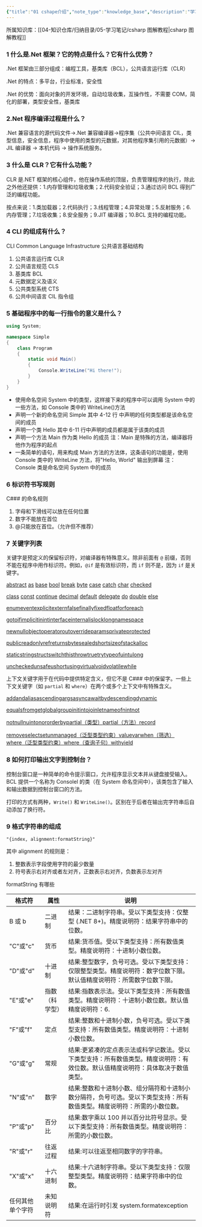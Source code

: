 ```yaml
---
{"title":"01 cshape介绍","note_type":"knowledge_base","description":"学习《csharp 图解教程》的学习笔记","tags":["csharp"],"create_time":"2024-05-24","update_time":"2025-02-19","dg-home":false,"dg-publish":true,"aliase":null,"root":"csharp 图解教程","permalink":"/04-知识仓库/知识单元/05-学习笔记/csharp 图解编程/01 cshape介绍/","dgPassFrontmatter":true,"noteIcon":"","created":"2024-05-24","updated":"2025-02-19"}
---
```



所属知识库：[[04-知识仓库/归纳目录/05-学习笔记/csharp 图解教程\|csharp 图解教程]]

### 1 什么是.Net 框架？它的特点是什么？它有什么优势？

.Net 框架由三部分组成：编程工具，基类库（BCL），公共语言运行库（CLR）

.Net 的特点：多平台，行业标准，安全性

.Net 的优势：面向对象的开发环境，自动垃圾收集，互操作性，不需要 COM，简化的部署，类型安全性，基类库

### 2.Net 程序编译过程是什么？

.Net 兼容语言的源代码文件->.Net 兼容编译器->程序集（公共中间语言 CIL，类型信息，安全信息，程序中使用的类型的元数据，对其他程序集引用的元数据）-> JIL 编译器 -> 本机代码 -> 操作系统服务。

### 3 什么是 CLR？它有什么功能？

CLR 是.NET 框架的核心组件，他在操作系统的顶层，负责管理程序的执行，除此之外他还提供：1.内存管理和垃圾收集；2.代码安全验证；3.通过访问 BCL 得到广泛的编程功能。

按点来说：1.类加载器；2.代码执行；3.线程管理；4.异常处理；5.反射服务；6.内存管理；7.垃圾收集；8.安全服务；9.JIT 编译器；10.BCL 支持的编程功能。

### 4 CLI 的组成有什么？

CLI Common Language Infrastructure 公共语言基础结构

1. 公共语言运行库 CLR
2. 公共语言规范 CLS
3. 基类库 BCL
4. 元数据定义及语义
5. 公共类型系统 CTS
6. 公共中间语言 CIL 指令组

### 5 基础程序中的每一行指令的意义是什么？

```csharp
using System;

namespace Simple
{
    class Program
    {
        static void Main()
        {
            Console.WriteLine("Hi there!");
        }
    }
}
```

- 使用命名空间 System 中的类型，这样接下来的程序中可以调用 System 中的一些方法，如 Console 类中的 WriteLine()方法
- 声明一个新的命名空间 Simple 其中 4-12 行 中声明的任何类型都是该命名空间的成员
- 声明一个类 Hello 其中 6-11 行中声明的成员都是属于该类的成员
- 声明一个方法 Main 作为类 Hello 的成员 注：Main 是特殊的方法，编译器将他作为程序的起点
- 一条简单的语句，用来构成 Main 方法的方法体，这条语句的功能是，使用 Console 类中的 WriteLine 方法，将"Hello, World" 输出到屏幕 注：Console 类是命名空间 System 中的成员

### 6 标识符书写规则

C### 的命名规则

1. 字母和下滑线可以放在任何位置
2. 数字不能放在首位
3. @只能放在首位。（允许但不推荐）

### 7 关键字列表

关键字是预定义的保留标识符，对编译器有特殊意义。除非前面有 `@` 前缀，否则不能在程序中用作标识符。例如，`@if` 是有效标识符，而 `if` 则不是，因为 `if` 是关键字。

[abstract](https://learn.microsoft.com/zh-cn/dotnet/csharp/language-reference/keywords/abstract) [as](https://learn.microsoft.com/zh-cn/dotnet/csharp/language-reference/operators/type-testing-and-cast#as-operator) [base](https://learn.microsoft.com/zh-cn/dotnet/csharp/language-reference/keywords/base) [bool](https://learn.microsoft.com/zh-cn/dotnet/csharp/language-reference/builtin-types/bool) [break](https://learn.microsoft.com/zh-cn/dotnet/csharp/language-reference/statements/jump-statements#the-break-statement) [byte](https://learn.microsoft.com/zh-cn/dotnet/csharp/language-reference/builtin-types/integral-numeric-types) [case](https://learn.microsoft.com/zh-cn/dotnet/csharp/language-reference/statements/selection-statements#the-switch-statement) [catch](https://learn.microsoft.com/zh-cn/dotnet/csharp/language-reference/keywords/try-catch) [char](https://learn.microsoft.com/zh-cn/dotnet/csharp/language-reference/builtin-types/char) [checked](https://learn.microsoft.com/zh-cn/dotnet/csharp/language-reference/keywords/checked)

[class](https://learn.microsoft.com/zh-cn/dotnet/csharp/language-reference/keywords/class) [const](https://learn.microsoft.com/zh-cn/dotnet/csharp/language-reference/keywords/const) [continue](https://learn.microsoft.com/zh-cn/dotnet/csharp/language-reference/statements/jump-statements#the-continue-statement) [decimal](https://learn.microsoft.com/zh-cn/dotnet/csharp/language-reference/builtin-types/floating-point-numeric-types) [default](https://learn.microsoft.com/zh-cn/dotnet/csharp/language-reference/keywords/default) [delegate](https://learn.microsoft.com/zh-cn/dotnet/csharp/language-reference/builtin-types/reference-types) [do](https://learn.microsoft.com/zh-cn/dotnet/csharp/language-reference/statements/iteration-statements#the-do-statement) [double](https://learn.microsoft.com/zh-cn/dotnet/csharp/language-reference/builtin-types/floating-point-numeric-types) [else](https://learn.microsoft.com/zh-cn/dotnet/csharp/language-reference/statements/selection-statements#the-if-statement)

[enum](https://learn.microsoft.com/zh-cn/dotnet/csharp/language-reference/builtin-types/enum)[event](https://learn.microsoft.com/zh-cn/dotnet/csharp/language-reference/keywords/event)[explicit](https://learn.microsoft.com/zh-cn/dotnet/csharp/language-reference/operators/user-defined-conversion-operators)[extern](https://learn.microsoft.com/zh-cn/dotnet/csharp/language-reference/keywords/extern)[false](https://learn.microsoft.com/zh-cn/dotnet/csharp/language-reference/builtin-types/bool)[finally](https://learn.microsoft.com/zh-cn/dotnet/csharp/language-reference/keywords/try-finally)[fixed](https://learn.microsoft.com/zh-cn/dotnet/csharp/language-reference/keywords/fixed-statement)[float](https://learn.microsoft.com/zh-cn/dotnet/csharp/language-reference/builtin-types/floating-point-numeric-types)[for](https://learn.microsoft.com/zh-cn/dotnet/csharp/language-reference/statements/iteration-statements#the-for-statement)[foreach](https://learn.microsoft.com/zh-cn/dotnet/csharp/language-reference/statements/iteration-statements#the-foreach-statement)

[goto](https://learn.microsoft.com/zh-cn/dotnet/csharp/language-reference/statements/jump-statements#the-goto-statement)[if](https://learn.microsoft.com/zh-cn/dotnet/csharp/language-reference/statements/selection-statements#the-if-statement)[implicit](https://learn.microsoft.com/zh-cn/dotnet/csharp/language-reference/operators/user-defined-conversion-operators)[in](https://learn.microsoft.com/zh-cn/dotnet/csharp/language-reference/keywords/in)[int](https://learn.microsoft.com/zh-cn/dotnet/csharp/language-reference/builtin-types/integral-numeric-types)[interface](https://learn.microsoft.com/zh-cn/dotnet/csharp/language-reference/keywords/interface)[internal](https://learn.microsoft.com/zh-cn/dotnet/csharp/language-reference/keywords/internal)[is](https://learn.microsoft.com/zh-cn/dotnet/csharp/language-reference/operators/is)[lock](https://learn.microsoft.com/zh-cn/dotnet/csharp/language-reference/statements/lock)[long](https://learn.microsoft.com/zh-cn/dotnet/csharp/language-reference/builtin-types/integral-numeric-types)[namespace](https://learn.microsoft.com/zh-cn/dotnet/csharp/language-reference/keywords/namespace)

[new](https://learn.microsoft.com/zh-cn/dotnet/csharp/language-reference/operators/new-operator)[null](https://learn.microsoft.com/zh-cn/dotnet/csharp/language-reference/keywords/null)[object](https://learn.microsoft.com/zh-cn/dotnet/csharp/language-reference/builtin-types/reference-types)[operator](https://learn.microsoft.com/zh-cn/dotnet/csharp/language-reference/operators/operator-overloading)[out](https://learn.microsoft.com/zh-cn/dotnet/csharp/language-reference/keywords/out)[override](https://learn.microsoft.com/zh-cn/dotnet/csharp/language-reference/keywords/override)[params](https://learn.microsoft.com/zh-cn/dotnet/csharp/language-reference/keywords/params)[private](https://learn.microsoft.com/zh-cn/dotnet/csharp/language-reference/keywords/private)[protected](https://learn.microsoft.com/zh-cn/dotnet/csharp/language-reference/keywords/protected)

[public](https://learn.microsoft.com/zh-cn/dotnet/csharp/language-reference/keywords/public)[readonly](https://learn.microsoft.com/zh-cn/dotnet/csharp/language-reference/keywords/readonly)[ref](https://learn.microsoft.com/zh-cn/dotnet/csharp/language-reference/keywords/ref)[return](https://learn.microsoft.com/zh-cn/dotnet/csharp/language-reference/statements/jump-statements#the-return-statement)[sbyte](https://learn.microsoft.com/zh-cn/dotnet/csharp/language-reference/builtin-types/integral-numeric-types)[sealed](https://learn.microsoft.com/zh-cn/dotnet/csharp/language-reference/keywords/sealed)[short](https://learn.microsoft.com/zh-cn/dotnet/csharp/language-reference/builtin-types/integral-numeric-types)[sizeof](https://learn.microsoft.com/zh-cn/dotnet/csharp/language-reference/operators/sizeof)[stackalloc](https://learn.microsoft.com/zh-cn/dotnet/csharp/language-reference/operators/stackalloc)

[static](https://learn.microsoft.com/zh-cn/dotnet/csharp/language-reference/keywords/static)[string](https://learn.microsoft.com/zh-cn/dotnet/csharp/language-reference/builtin-types/reference-types)[struct](https://learn.microsoft.com/zh-cn/dotnet/csharp/language-reference/builtin-types/struct)[switch](https://learn.microsoft.com/zh-cn/dotnet/csharp/language-reference/operators/switch-expression)[this](https://learn.microsoft.com/zh-cn/dotnet/csharp/language-reference/keywords/this)[throw](https://learn.microsoft.com/zh-cn/dotnet/csharp/language-reference/keywords/throw)[true](https://learn.microsoft.com/zh-cn/dotnet/csharp/language-reference/builtin-types/bool)[try](https://learn.microsoft.com/zh-cn/dotnet/csharp/language-reference/keywords/try-catch)[typeof](https://learn.microsoft.com/zh-cn/dotnet/csharp/language-reference/operators/type-testing-and-cast#typeof-operator)[uintulong](https://learn.microsoft.com/zh-cn/dotnet/csharp/language-reference/builtin-types/integral-numeric-types)

[unchecked](https://learn.microsoft.com/zh-cn/dotnet/csharp/language-reference/keywords/unchecked)[unsafe](https://learn.microsoft.com/zh-cn/dotnet/csharp/language-reference/keywords/unsafe)[ushort](https://learn.microsoft.com/zh-cn/dotnet/csharp/language-reference/builtin-types/integral-numeric-types)[using](https://learn.microsoft.com/zh-cn/dotnet/csharp/language-reference/keywords/using)[virtual](https://learn.microsoft.com/zh-cn/dotnet/csharp/language-reference/keywords/virtual)[void](https://learn.microsoft.com/zh-cn/dotnet/csharp/language-reference/builtin-types/void)[volatile](https://learn.microsoft.com/zh-cn/dotnet/csharp/language-reference/keywords/volatile)[while](https://learn.microsoft.com/zh-cn/dotnet/csharp/language-reference/statements/iteration-statements#the-while-statement)

上下文关键字用于在代码中提供特定含义，但它不是 C### 中的保留字。一些上下文关键字（如 `partial` 和 `where`）在两个或多个上下文中有特殊含义。

[add](https://learn.microsoft.com/zh-cn/dotnet/csharp/language-reference/keywords/add)[and](https://learn.microsoft.com/zh-cn/dotnet/csharp/language-reference/operators/patterns#logical-patterns)[alias](https://learn.microsoft.com/zh-cn/dotnet/csharp/language-reference/keywords/extern-alias)[ascending](https://learn.microsoft.com/zh-cn/dotnet/csharp/language-reference/keywords/ascending)[args](https://learn.microsoft.com/zh-cn/dotnet/csharp/fundamentals/program-structure/top-level-statements#args)[async](https://learn.microsoft.com/zh-cn/dotnet/csharp/language-reference/keywords/async)[await](https://learn.microsoft.com/zh-cn/dotnet/csharp/language-reference/operators/await)[by](https://learn.microsoft.com/zh-cn/dotnet/csharp/language-reference/keywords/by)[descending](https://learn.microsoft.com/zh-cn/dotnet/csharp/language-reference/keywords/descending)[dynamic](https://learn.microsoft.com/zh-cn/dotnet/csharp/language-reference/builtin-types/reference-types)

[equals](https://learn.microsoft.com/zh-cn/dotnet/csharp/language-reference/keywords/equals)[from](https://learn.microsoft.com/zh-cn/dotnet/csharp/language-reference/keywords/from-clause)[get](https://learn.microsoft.com/zh-cn/dotnet/csharp/language-reference/keywords/get)[global](https://learn.microsoft.com/zh-cn/dotnet/csharp/language-reference/operators/namespace-alias-qualifier)[group](https://learn.microsoft.com/zh-cn/dotnet/csharp/language-reference/keywords/group-clause)[init](https://learn.microsoft.com/zh-cn/dotnet/csharp/language-reference/keywords/init)[into](https://learn.microsoft.com/zh-cn/dotnet/csharp/language-reference/keywords/into)[join](https://learn.microsoft.com/zh-cn/dotnet/csharp/language-reference/keywords/join-clause)[let](https://learn.microsoft.com/zh-cn/dotnet/csharp/language-reference/keywords/let-clause)[nameof](https://learn.microsoft.com/zh-cn/dotnet/csharp/language-reference/operators/nameof)[nint](https://learn.microsoft.com/zh-cn/dotnet/csharp/language-reference/builtin-types/integral-numeric-types)[not](https://learn.microsoft.com/zh-cn/dotnet/csharp/language-reference/operators/patterns#logical-patterns)

[notnull](https://learn.microsoft.com/zh-cn/dotnet/csharp/programming-guide/generics/constraints-on-type-parameters#notnull-constraint)[nuint](https://learn.microsoft.com/zh-cn/dotnet/csharp/language-reference/builtin-types/integral-numeric-types)[on](https://learn.microsoft.com/zh-cn/dotnet/csharp/language-reference/keywords/on)[or](https://learn.microsoft.com/zh-cn/dotnet/csharp/language-reference/operators/patterns#logical-patterns)[orderby](https://learn.microsoft.com/zh-cn/dotnet/csharp/language-reference/keywords/orderby-clause)[partial（类型）](https://learn.microsoft.com/zh-cn/dotnet/csharp/language-reference/keywords/partial-type)[partial（方法）](https://learn.microsoft.com/zh-cn/dotnet/csharp/language-reference/keywords/partial-method)[record](https://learn.microsoft.com/zh-cn/dotnet/csharp/fundamentals/types/records)

[remove](https://learn.microsoft.com/zh-cn/dotnet/csharp/language-reference/keywords/remove)[select](https://learn.microsoft.com/zh-cn/dotnet/csharp/language-reference/keywords/select-clause)[set](https://learn.microsoft.com/zh-cn/dotnet/csharp/language-reference/keywords/set)[unmanaged（泛型类型约束）](https://learn.microsoft.com/zh-cn/dotnet/csharp/programming-guide/generics/constraints-on-type-parameters#unmanaged-constraint)[value](https://learn.microsoft.com/zh-cn/dotnet/csharp/language-reference/keywords/value)[var](https://learn.microsoft.com/zh-cn/dotnet/csharp/language-reference/keywords/var)[when（筛选）](https://learn.microsoft.com/zh-cn/dotnet/csharp/language-reference/keywords/when)  
[where（泛型类型约束）](https://learn.microsoft.com/zh-cn/dotnet/csharp/language-reference/keywords/where-generic-type-constraint)[where（查询子句）](https://learn.microsoft.com/zh-cn/dotnet/csharp/language-reference/keywords/where-clause)[with](https://learn.microsoft.com/zh-cn/dotnet/csharp/language-reference/operators/with-expression)[yield](https://learn.microsoft.com/zh-cn/dotnet/csharp/language-reference/keywords/yield)

### 8 如何打印输出文字到控制台？

控制台窗口是一种简单的命令提示窗口，允许程序显示文本并从键盘接受输入。BCL 提供一个名称为 Consolel 的类（在 System 命名空间中），该类包含了输入和输出数据到控制台窗口的方法。

打印的方式有两种，`Write()` 和 `WriteLine()`。区别在于后者在输出完字符串后自动添加了换行符。

### 9 格式字符串的组成

```
"{index, alignment:formatString}"
```

其中 alignment 的规则是：

1. 整数表示字段使用字符的最少数量
2. 符号表示右对齐或者左对齐，正数表示右对齐，负数表示左对齐

formatString 有哪些

| 格式符           | 属性           | 说明                                                                                                                            |
| ---------------- | -------------- | ------------------------------------------------------------------------------------------------------------------------------- |
| B 或 b           | 二进制         | 结果：二进制字符串。受以下类型支持：仅整型 (.NET 8+)。精度说明符：结果字符串中的位数。|
| "C"或"c"         | 货币           | 结果:货币值。受以下类型支持：所有数值类型。精度说明符：十进制小数位数。|
| "D"或"d"         | 十进制         | 结果:整型数字，负号可选。受以下类型支持：仅限整型类型。精度说明符：数字位数下限。默认值精度说明符：所需数字位数下限。|
| "E"或"e"         | 指数（科学型）| 结果:指数表示法。受以下类型支持：所有数值类型。精度说明符：十进制小数位数。默认值精度说明符：6.                                 |
| "F"或"f"         | 定点           | 结果:整数和十进制小数，负号可选。受以下类型支持：所有数值类型。精度说明符：十进制小数位数。|
| "G"或"g"         | 常规           | 结果:更紧凑的定点表示法或科学记数法。受以下类型支持：所有数值类型。精度说明符：有效位数。默认值精度说明符：具体取决于数值类型。|
| "N"或"n"         | 数字           | 结果:整数和十进制小数、组分隔符和十进制小数分隔符，负号可选。受以下类型支持：所有数值类型。精度说明符：所需的小数位数。|
| "P"或"p"         | 百分比         | 结果:数字乘以 100 并以百分比符号显示。受以下类型支持：所有数值类型。精度说明符：所需的小数位数。|
| "R"或"r"         | 往返过程       | 结果:可以往返至相同数字的字符串。|
| "X"或"x"         | 十六进制       | 结果:十六进制字符串。受以下类型支持：仅限整型类型。精度说明符：结果字符串中的位数。|
| 任何其他单个字符 | 未知说明符     | 结果:在运行时引发 system.formatexception                                                                                        |
